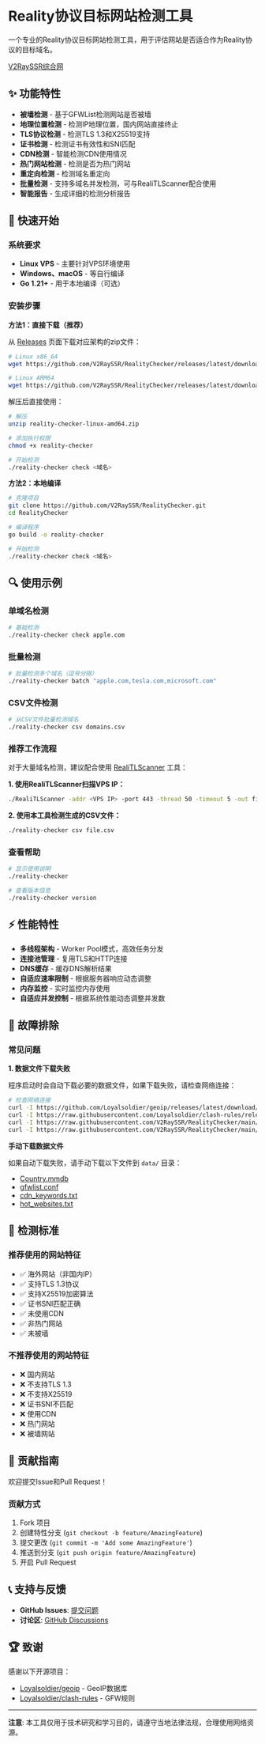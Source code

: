 # Reality协议目标网站检测工具

一个专业的Reality协议目标网站检测工具，用于评估网站是否适合作为Reality协议的目标域名。

[V2RaySSR综合网](https://v2rayssr.com)

## ✨ 功能特性

* **被墙检测** - 基于GFWList检测网站是否被墙
* **地理位置检测** - 检测IP地理位置，国内网站直接终止
* **TLS协议检测** - 检测TLS 1.3和X25519支持
* **证书检测** - 检测证书有效性和SNI匹配
* **CDN检测** - 智能检测CDN使用情况
* **热门网站检测** - 检测是否为热门网站
* **重定向检测** - 检测域名重定向
* **批量检测** - 支持多域名并发检测，可与RealiTLScanner配合使用
* **智能报告** - 生成详细的检测分析报告

## 🚀 快速开始

### 系统要求

* **Linux VPS** - 主要针对VPS环境使用
* **Windows、macOS** - 等自行编译
* **Go 1.21+** - 用于本地编译（可选）

### 安装步骤

**方法1：直接下载（推荐）**

从 [Releases](https://github.com/V2RaySSR/RealityChecker/releases) 页面下载对应架构的zip文件：

```bash
# Linux x86_64
wget https://github.com/V2RaySSR/RealityChecker/releases/latest/download/reality-checker-linux-amd64.zip

# Linux ARM64
wget https://github.com/V2RaySSR/RealityChecker/releases/latest/download/reality-checker-linux-arm64.zip
```

解压后直接使用：
```bash
# 解压
unzip reality-checker-linux-amd64.zip

# 添加执行权限
chmod +x reality-checker

# 开始检测
./reality-checker check <域名>
```

**方法2：本地编译**

```bash
# 克隆项目
git clone https://github.com/V2RaySSR/RealityChecker.git
cd RealityChecker

# 编译程序
go build -o reality-checker

# 开始检测
./reality-checker check <域名>
```

## 🔍 使用示例

### 单域名检测

```bash
# 基础检测
./reality-checker check apple.com
```

### 批量检测

```bash
# 批量检测多个域名（逗号分隔）
./reality-checker batch "apple.com,tesla.com,microsoft.com"
```

### CSV文件检测

```bash
# 从CSV文件批量检测域名
./reality-checker csv domains.csv
```

### 推荐工作流程

对于大量域名检测，建议配合使用 [RealiTLScanner](https://github.com/XTLS/RealiTLScanner) 工具：

**1. 使用RealiTLScanner扫描VPS IP：**
```bash
./RealiTLScanner -addr <VPS IP> -port 443 -thread 50 -timeout 5 -out file.csv
```

**2. 使用本工具检测生成的CSV文件：**
```bash
./reality-checker csv file.csv
```

### 查看帮助

```bash
# 显示使用说明
./reality-checker

# 查看版本信息
./reality-checker version
```

## ⚡ 性能特性

* **多线程架构** - Worker Pool模式，高效任务分发
* **连接池管理** - 复用TLS和HTTP连接
* **DNS缓存** - 缓存DNS解析结果
* **自适应速率限制** - 根据服务器响应动态调整
* **内存监控** - 实时监控内存使用
* **自适应并发控制** - 根据系统性能动态调整并发数

## 🔧 故障排除

### 常见问题

**1. 数据文件下载失败**

程序启动时会自动下载必要的数据文件，如果下载失败，请检查网络连接：

```bash
# 检查网络连接
curl -I https://github.com/Loyalsoldier/geoip/releases/latest/download/Country.mmdb
curl -I https://raw.githubusercontent.com/Loyalsoldier/clash-rules/release/gfw.txt
curl -I https://raw.githubusercontent.com/V2RaySSR/RealityChecker/main/data/cdn_keywords.txt
curl -I https://raw.githubusercontent.com/V2RaySSR/RealityChecker/main/data/hot_websites.txt
```

**手动下载数据文件**

如果自动下载失败，请手动下载以下文件到 `data/` 目录：

- [Country.mmdb](https://github.com/Loyalsoldier/geoip/releases/latest/download/Country.mmdb)
- [gfwlist.conf](https://raw.githubusercontent.com/Loyalsoldier/clash-rules/release/gfw.txt)
- [cdn_keywords.txt](https://raw.githubusercontent.com/V2RaySSR/RealityChecker/main/data/cdn_keywords.txt)
- [hot_websites.txt](https://raw.githubusercontent.com/V2RaySSR/RealityChecker/main/data/hot_websites.txt)

## 📝 检测标准

### 推荐使用的网站特征

* ✅ 海外网站（非国内IP）
* ✅ 支持TLS 1.3协议
* ✅ 支持X25519加密算法
* ✅ 证书SNI匹配正确
* ✅ 未使用CDN
* ✅ 非热门网站
* ✅ 未被墙

### 不推荐使用的网站特征

* ❌ 国内网站
* ❌ 不支持TLS 1.3
* ❌ 不支持X25519
* ❌ 证书SNI不匹配
* ❌ 使用CDN
* ❌ 热门网站
* ❌ 被墙网站

## 🤝 贡献指南

欢迎提交Issue和Pull Request！

### 贡献方式

1. Fork 项目
2. 创建特性分支 (`git checkout -b feature/AmazingFeature`)
3. 提交更改 (`git commit -m 'Add some AmazingFeature'`)
4. 推送到分支 (`git push origin feature/AmazingFeature`)
5. 开启 Pull Request

## 📞 支持与反馈

* **GitHub Issues**: [提交问题](https://github.com/V2RaySSR/RealityChecker/issues)
* **讨论区**: [GitHub Discussions](https://github.com/V2RaySSR/RealityChecker/discussions)

## 🏆 致谢

感谢以下开源项目：

* [Loyalsoldier/geoip](https://github.com/Loyalsoldier/geoip) - GeoIP数据库
* [Loyalsoldier/clash-rules](https://github.com/Loyalsoldier/clash-rules) - GFW规则

---

**注意**: 本工具仅用于技术研究和学习目的，请遵守当地法律法规，合理使用网络资源。